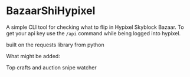 # BazaarShiHypixel

A simple CLI tool for checking what to flip in Hypixel Skyblock Bazaar.
To get your api key use the ```/api``` command while being logged into hypixel.

built on the requests library from python


What might be added:

Top crafts and auction snipe watcher
